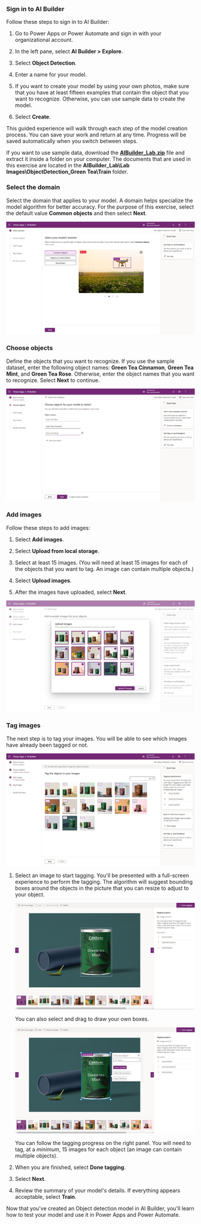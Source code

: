 ### Sign in to AI Builder

Follow these steps to sign in to AI Builder:

1. Go to Power Apps or Power Automate and sign in with your organizational account.

2. In the left pane, select **AI Builder > Explore**.

3. Select **Object Detection**.

4. Enter a name for your model.

5. If you want to create your model by using your own photos, make sure that you have at least fifteen examples that contain the object that you want to recognize. Otherwise, you can use sample data to create the model.

6. Select **Create**.

This guided experience will walk through each step of the model creation process. You can save your work and return at any time. Progress will be saved automatically when you switch between steps.

If you want to use sample data, download the [**AIBuilder\_Lab.zip**](https://github.com/microsoft/PowerApps-Samples/blob/master/ai-builder/labs/AIBuilder_Lab.zip) file and extract it inside a folder on your computer. The documents that are used in this exercise are located in the **AIBuilder\_Lab\\Lab Images\\ObjectDetection\_Green Tea\\Train** folder.

### Select the domain

Select the domain that applies to your model. A domain helps specialize the model algorithm for better accuracy. For the purpose of this exercise, select the default value **Common objects** and then select **Next**.

![Screenshot of Power Apps A I Builder on the "Select domain" step offers Common objects, Objects on retail shelves, and Brand logos options.](../media/image1.png)

### Choose objects

Define the objects that you want to recognize. If you use the sample dataset, enter the following object names: **Green Tea Cinnamon**, **Green Tea Mint**, and **Green Tea Rose**. Otherwise, enter the object names that you want to recognize. Select **Next** to continue.

![The Choose objects step offers a list of object names for your model to detect.](../media/image2.png)

### Add images

Follow these steps to add images:

1. Select **Add images**.

2. Select **Upload from local storage**.

3. Select at least 15 images. (You will need at least 15 images for each of the objects that you want to tag. An image can contain multiple objects.)

4. Select **Upload images**.

5. After the images have uploaded, select **Next**.

![The Add images step allows you to upload images.](../media/image3.png)

### Tag images

The next step is to tag your images. You will be able to see which images have already been tagged or not.

![The Tag images step lets you tag the objects in your images.](../media/image4.png)

1. Select an image to start tagging. You'll be presented with a full-screen experience to perform the tagging. The algorithm will suggest bounding boxes around the objects in the picture that you can resize to adjust to your object.

    ![In the Object tagging screen, Tagging progress shows image 14 of 15, on which a can of Contoso Green tea Mint is outlined.](../media/image5.png)

    You can also select and drag to draw your own boxes.

    ![The outline of the Green tea Mint is hand selected and a Choose object dialog is popped up next to it.](../media/image6.png)

    You can follow the tagging progress on the right panel. You will need to tag, at a *minimum*, 15 images for each object (an image can contain multiple objects).

2. When you are finished, select **Done tagging**.

3. Select **Next**.

4. Review the summary of your model's details. If everything appears acceptable, select **Train**.

Now that you've created an Object detection model in AI Builder, you'll learn how to test your model and use it in Power Apps and Power Automate.
